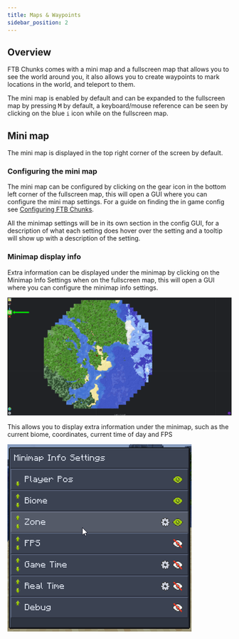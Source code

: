 ```yaml
---
title: Maps & Waypoints
sidebar_position: 2
---
```


## Overview
FTB Chunks comes with a mini map and a fullscreen map that allows you to see the world around you, it also allows you to create waypoints to mark locations in the world, and teleport to them.

The mini map is enabled by default and can be expanded to the fullscreen map by pressing <kbd>M</kbd> by default, a keyboard/mouse reference can be seen by clicking on the blue `i` icon while on the fullscreen map.

## Mini map
The mini map is displayed in the top right corner of the screen by default.

### Configuring the mini map
The mini map can be configured by clicking on the gear icon in the bottom left corner of the fullscreen map, this will open a GUI where you can configure the mini map settings.
For a guide on finding the in game config see [Configuring FTB Chunks](./config.md#editing-the-config).

All the minimap settings will be in its own section in the config GUI, for a description of what each setting does hover over the setting and a tooltip will show up with a description of the setting.

### Minimap display info
Extra information can be displayed under the minimap by clicking on the Minimap Info Settings when on the fullscreen map, this will open a GUI where you can configure the minimap info settings.

![Minimap display info settings](../../_assets/images/chunks/chunks-minimap-info-button.png)

This allows you to display extra information under the minimap, such as the current biome, coordinates, current time of day and FPS

![Minimap display info](../../_assets/images/chunks/chunks-minimap-info.png)
